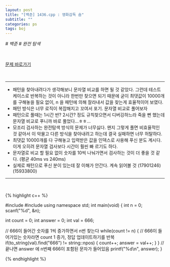 ```yaml
---
layout: post
title: "[백준] 1436.cpp : 영화감독 숌"
subtitle: ""
categories: ps
tags: boj
---
```


*# 백준 # 완전 탐색*

<br>

[문제 바로가기](https://www.acmicpc.net/problem/1436)

<br>

---

- 패턴을 찾아내려다가 생각해보니 문자열 비교를 하면 될 것 같았다. 그런데 테스트케이스로 반복하는 것이 아니라 한번만 찾으면 되기 때문에 굳이 최댓값이 10000개를 구해놓을 필요 없이, n 을 패턴에 의해 잘라내서 값을 찾는게 효율적이어 보였다.
- 패턴 방식은 너무 로직이 복잡해지고 꼬여서 포기. 문자열 비교로 풀어보자
- 패턴으로 풀때는 1시간 반? 2시간? 정도 규칙찾으면서 디버깅하느라 죽을 뻔 했는데 문자열 비교로 푸니까 바로 풀었다...ㅎㅎ...
- 모조리 검사하는 완전탐색 방식의 문제가 너무싫다. 왠지 그렇게 풀면 비효율적인 것 같아서 이 악물고 다른 방식을 찾아내려고 하는데 결국 실패하면 너무 허탈하다.
- 최댓값 10000개를 다 구해놓고 입력받은 값을 인덱스로 사용해 푸신 분도 계시다. 이게 오히려 문자열 검사보다 시간이 훨씬 빠 르기도 하다.
- 문자열로 비교 할 필요 없이 숫자를 10씩 나눠가면서 검사하는 것이 더 좋을 것 같다. (평균 40ms vs 240ms)
- 실제로 패턴으로 푸신 분이 있는데 잘 이해가 안간다. 계속 읽어볼 것 (17901246) (15933800)

---
<br>

{% highlight c++ %}

#include <cstdio>
#include <string>
using namespace std;
int main(void)
{
  int n = 0;
  scanf("%d", &n);

  int count = 0;
  int answer = 0;
  int val = 666;

  // 666이 들어간 숫자를 1씩 증가하면서 n번 찾는다
  while(count != n)
  {
    // 666이 들어가있는 숫자라면 count 1 증가, 정답 업데이트하기를 반복
    if(to_string(val).find("666") != string::npos)
    {
      count++;
      answer = val++;
    }
  }
  // 끝나면 answer 에 n번째 666이 포함된 문자가 들어있음
  printf("%d\n", answer);
}

{% endhighlight %}


